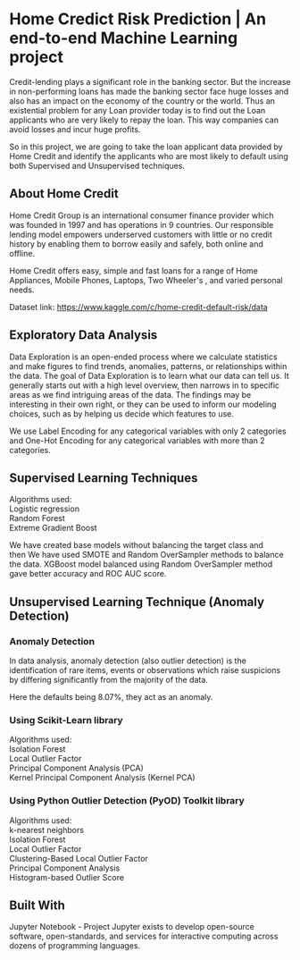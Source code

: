 # Home Credict Risk Prediction | An end-to-end Machine Learning project

Credit-lending plays a significant role in the banking sector. But the increase in non-performing loans has made the banking sector face huge losses and also has an impact on the economy of the country or the world. Thus an existential problem for any Loan provider today is to find out the Loan applicants who are very likely to repay the loan. This way companies can avoid losses and incur huge profits. 

So in this project, we are going to take the loan applicant data provided by Home Credit and identify the applicants who are most likely to default using both Supervised and Unsupervised techniques.

## About Home Credit 

Home Credit Group is an international consumer finance provider which was founded in 1997 and has operations in 9 countries. Our responsible lending model empowers underserved customers with little or no credit history by enabling them to borrow easily and safely, both online and offline. 

Home Credit offers easy, simple and fast loans for a range of Home Appliances, Mobile Phones, Laptops, Two Wheeler's , and varied personal needs. 

Dataset link: https://www.kaggle.com/c/home-credit-default-risk/data

## Exploratory Data Analysis

Data Exploration is an open-ended process where we calculate statistics and make figures to find trends, anomalies, patterns, or relationships within the data. The goal of Data Exploration is to learn what our data can tell us. It generally starts out with a high level overview, then narrows in to specific areas as we find intriguing areas of the data. The findings may be interesting in their own right, or they can be used to inform our modeling choices, such as by helping us decide which features to use.

We use Label Encoding for any categorical variables with only 2 categories and One-Hot Encoding for any categorical variables with more than 2 categories.

## Supervised Learning Techniques

Algorithms used: <br>
Logistic regression <br>
Random Forest <br>
Extreme Gradient Boost

We have created base models without balancing the target class and then We have used SMOTE and Random OverSampler methods to balance the data.
XGBoost model balanced using Random OverSampler method gave better accuracy and ROC AUC score.

## Unsupervised Learning Technique (Anomaly Detection)

### Anomaly Detection

In data analysis, anomaly detection (also outlier detection) is the identification of rare items, events or observations which raise suspicions by differing significantly from the majority of the data.

Here the defaults being 8.07%, they act as an anomaly.

### Using Scikit-Learn library 

Algorithms used:  <br>
Isolation Forest  <br>
Local Outlier Factor  <br>
Principal Component Analysis (PCA)  <br>
Kernel Principal Component Analysis (Kernel PCA)


### Using Python Outlier Detection (PyOD) Toolkit library 

Algorithms used:<br>
k-nearest neighbors <br>
Isolation Forest<br>
Local Outlier Factor<br>
Clustering-Based Local Outlier Factor<br>
Principal Component Analysis <br>
Histogram-based Outlier Score<br>

## Built With

Jupyter Notebook - Project Jupyter exists to develop open-source software, open-standards, and services for interactive computing across dozens of programming languages.
